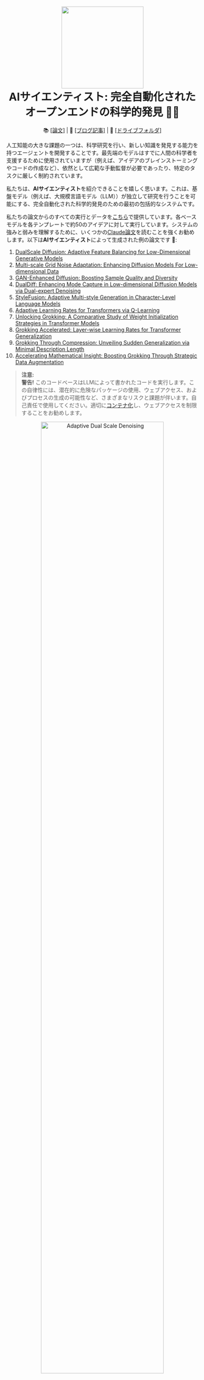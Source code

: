 <h1 align="center">
  <a href="https://github.com/SakanaAI/AI-Scientist/blob/main/docs/logo_2.png">
    <img src="docs/logo_2.png" width="215" /></a><br>
  <b>AIサイエンティスト: 完全自動化された</b><br>
  <b>オープンエンドの科学的発見 🧑‍🔬</b><br>
</h1>

<p align="center">
  📚 <a href="https://arxiv.org/abs/2408.06292">[論文]</a> |
  📝 <a href="https://sakana.ai/ai-scientist/">[ブログ記事]</a> |
  📂 <a href="https://drive.google.com/drive/folders/1G7A0wTqfXVa-cpexjk0oaXakaSJwffEt">[ドライブフォルダ]</a>
</p>

人工知能の大きな課題の一つは、科学研究を行い、新しい知識を発見する能力を持つエージェントを開発することです。最先端のモデルはすでに人間の科学者を支援するために使用されていますが（例えば、アイデアのブレインストーミングやコードの作成など）、依然として広範な手動監督が必要であったり、特定のタスクに厳しく制約されています。

私たちは、**AIサイエンティスト**を紹介できることを嬉しく思います。これは、基盤モデル（例えば、大規模言語モデル（LLM））が独立して研究を行うことを可能にする、完全自動化された科学的発見のための最初の包括的なシステムです。

私たちの論文からのすべての実行とデータを[こちら](https://drive.google.com/drive/folders/1G7A0wTqfXVa-cpexjk0oaXakaSJwffEt?usp=sharing)で提供しています。各ベースモデルを各テンプレートで約50のアイデアに対して実行しています。システムの強みと弱みを理解するために、いくつかの[Claude論文](https://drive.google.com/drive/folders/1Mmpz6M1FK4q8e-SewgZcUzdeD0Q2zC39?usp=sharing)を読むことを強くお勧めします。以下は**AIサイエンティスト**によって生成された例の論文です 📝:

1. [DualScale Diffusion: Adaptive Feature Balancing for Low-Dimensional Generative Models](https://github.com/SakanaAI/AI-Scientist/blob/main/example_papers/adaptive_dual_scale_denoising.pdf)
2. [Multi-scale Grid Noise Adaptation: Enhancing Diffusion Models For Low-dimensional Data](https://github.com/SakanaAI/AI-Scientist/blob/main/example_papers/grid_based_noise_adaptation.pdf)
3. [GAN-Enhanced Diffusion: Boosting Sample Quality and Diversity](https://github.com/SakanaAI/AI-Scientist/blob/main/example_papers/gan_diffusion.pdf)
4. [DualDiff: Enhancing Mode Capture in Low-dimensional Diffusion Models via Dual-expert Denoising](https://github.com/SakanaAI/AI-Scientist/tree/main/example_papers/dual_expert_denoiser.pdf) 
5. [StyleFusion: Adaptive Multi-style Generation in Character-Level Language Models](https://github.com/SakanaAI/AI-Scientist/blob/main/example_papers/multi_style_adapter.pdf)
6. [Adaptive Learning Rates for Transformers via Q-Learning](https://github.com/SakanaAI/AI-Scientist/tree/main/example_papers/rl_lr_adaptation.pdf)
7. [Unlocking Grokking: A Comparative Study of Weight Initialization Strategies in Transformer Models](https://github.com/SakanaAI/AI-Scientist/tree/main/example_papers/weight_initialization_grokking.pdf)
8. [Grokking Accelerated: Layer-wise Learning Rates for Transformer Generalization](https://github.com/SakanaAI/AI-Scientist/tree/main/example_papers/layerwise_lr_grokking.pdf)
9. [Grokking Through Compression: Unveiling Sudden Generalization via Minimal Description Length](https://github.com/SakanaAI/AI-Scientist/tree/main/example_papers/mdl_grokking_correlation.pdf)
10. [Accelerating Mathematical Insight: Boosting Grokking Through Strategic Data Augmentation](https://github.com/SakanaAI/AI-Scientist/tree/main/example_papers/data_augmentation_grokking.pdf)

> **注意:**  
> **警告!** このコードベースはLLMによって書かれたコードを実行します。この自律性には、潜在的に危険なパッケージの使用、ウェブアクセス、およびプロセスの生成の可能性など、さまざまなリスクと課題が伴います。自己責任で使用してください。適切に[コンテナ化](#containerization)し、ウェブアクセスを制限することをお勧めします。

<p align="center">
  <a href="https://github.com/SakanaAI/AI-Scientist/blob/main/example_papers/adaptive_dual_scale_denoising/adaptive_dual_scale_denoising.pdf"><img src="https://github.com/SakanaAI/AI-Scientist/blob/main/docs/anim-ai-scientist.gif" alt="Adaptive Dual Scale Denoising" width="80%" />
</a></p>

## 目次

1. [イントロダクション](#introduction)
2. [要件](#requirements)
   - [インストール](#installation)
   - [サポートされているモデルとAPIキー](#supported-models-and-api-keys)
3. [テンプレートの設定](#setting-up-the-templates)
   - [NanoGPTテンプレート](#nanogpt-template)
   - [2D拡散テンプレート](#2d-diffusion-template)
   - [Grokkingテンプレート](#grokking-template)
4. [AIサイエンティスト論文生成実験の実行](#run-ai-scientist-paper-generation-experiments)
5. [LLM生成論文のレビュー取得](#getting-an-llm-generated-paper-review)
6. [独自テンプレートの作成](#making-your-own-template)
   - [コミュニティが提供するテンプレート](#community-contributed-templates)
7. [テンプレートリソース](#template-resources)
8. [AIサイエンティストの引用](#citing-the-ai-scientist)
9. [よくある質問](#frequently-asked-questions)
10. [コンテナ化](#containerization)
## イントロダクション

私たちは、論文で使用した3つのテンプレートを提供しています。これらは、**NanoGPT**、**2D Diffusion**、および**Grokking**のドメインをカバーしています。これらのテンプレートは、AIサイエンティストがこれらの分野でアイデアを生成し、実験を行うことを可能にします。コミュニティからの新しいテンプレートの貢献も受け付けていますが、それらは私たちによって維持されていません。提供された3つのテンプレート以外のすべてのテンプレートはコミュニティの貢献です。

## 要件

このコードは、CUDAおよびPyTorchを使用してNVIDIA GPU上でLinuxで実行するように設計されています。他のGPUアーキテクチャのサポートは、[PyTorchガイドライン](https://pytorch.org/get-started/locally/)に従うことで可能かもしれません。現在のテンプレートは、CPUのみのマシンでは実行に非常に長い時間がかかる可能性があります。他のオペレーティングシステムでの実行には、かなりの調整が必要です。

### インストール

```bash
conda create -n ai_scientist python=3.11
conda activate ai_scientist
# pdflatexをインストール
sudo apt-get install texlive-full

# PyPIの要件をインストール
pip install -r requirements.txt
```

**注意:** `texlive-full`のインストールには長い時間がかかることがあります。インストール中に[Enterを押し続ける](https://askubuntu.com/questions/956006/pregenerating-context-markiv-format-this-may-take-some-time-takes-forever)必要があるかもしれません。

### サポートされているモデルとAPIキー

私たちは、オープンウェイトモデルおよびAPI専用モデルを含むさまざまなモデルをサポートしています。一般的に、元のGPT-4の能力を超えるフロンティアモデルのみを使用することをお勧めします。サポートされているモデルの完全なリストについては、[こちら](https://github.com/SakanaAI/AI-Scientist/blob/main/ai_scientist/llm.py)を参照してください。

#### OpenAI API (GPT-4o, GPT-4o-mini, o1モデル)

デフォルトでは、`OPENAI_API_KEY`環境変数を使用します。

#### Anthropic API (Claude Sonnet 3.5)

デフォルトでは、`ANTHROPIC_API_KEY`環境変数を使用します。

##### Bedrock経由のClaudeモデル

[Amazon Bedrock](https://aws.amazon.com/bedrock/)が提供するClaudeモデルについては、以下の追加パッケージをインストールしてください：

```bash
pip install anthropic[bedrock]
```

次に、有効な[AWSクレデンシャル](https://docs.aws.amazon.com/cli/v1/userguide/cli-configure-envvars.html)とターゲット[AWSリージョン](https://docs.aws.amazon.com/bedrock/latest/userguide/bedrock-regions.html)を指定します：

環境変数を設定します：`AWS_ACCESS_KEY_ID`、`AWS_SECRET_ACCESS_KEY`、`AWS_REGION_NAME`。

##### Vertex AI経由のClaudeモデル

[Vertex AI Model Garden](https://cloud.google.com/model-garden?hl=en)が提供するClaudeモデルについては、以下の追加パッケージをインストールしてください：

```bash
pip install google-cloud-aiplatform
pip install anthropic[vertex]
```

次に、有効な[Google Cloudプロジェクト](https://cloud.google.com/vertex-ai/docs/authentication)の認証を設定します。例えば、リージョンとプロジェクトIDを指定します：

```bash
export CLOUD_ML_REGION="REGION"           # Model Garden呼び出し用
export ANTHROPIC_VERTEX_PROJECT_ID="PROJECT_ID"  # Model Garden呼び出し用
export VERTEXAI_LOCATION="REGION"         # Aider/LiteLLM呼び出し用
export VERTEXAI_PROJECT="PROJECT_ID"      # Aider/LiteLLM呼び出し用
```
#### DeepSeek API (DeepSeek-Coder-V2)

デフォルトでは、`DEEPSEEK_API_KEY`環境変数を使用します。

#### OpenRouter API (Llama3.1)

デフォルトでは、`OPENROUTER_API_KEY`環境変数を使用します。

#### Semantic Scholar API (文献検索)

私たちのコードは、オプションでSemantic Scholar APIキー（`S2_API_KEY`）を使用してスループットを向上させることができます（[こちら](https://www.semanticscholar.org/product/api)から取得できます）。ただし、原則としてキーがなくても動作するはずです。Semantic Scholarに問題がある場合は、文献検索と引用フェーズをスキップすることができます。

実行に使用するモデルのキーを必ず提供してください。例えば：

```bash
export OPENAI_API_KEY="YOUR KEY HERE"
export S2_API_KEY="YOUR KEY HERE"
```

## テンプレートの設定

このセクションでは、論文で使用した3つのテンプレートの設定手順を提供します。AIサイエンティストの実験を実行する前に、興味のあるテンプレートの設定手順を完了してください。

### NanoGPTテンプレート

**説明:** このテンプレートは、トランスフォーマーベースの自己回帰次トークン予測タスクを調査します。

**設定手順:**

1. **データの準備:**

   ```bash
   python data/enwik8/prepare.py
   python data/shakespeare_char/prepare.py
   python data/text8/prepare.py
   ```

2. **ベースラインランの作成（マシン依存）:**

   ```bash
   # NanoGPTベースラインランの設定
   # 注意: まず上記の準備スクリプトを実行してください！
   cd templates/nanoGPT
   python experiment.py --out_dir run_0
   python plot.py
   ```

### 2D拡散テンプレート

**説明:** このテンプレートは、低次元データセットに対する拡散生成モデルの性能向上を研究します。

**設定手順:**

1. **依存関係のインストール:**

   ```bash
   # 2D拡散の設定
   git clone https://github.com/gregversteeg/NPEET.git
   cd NPEET
   pip install .
   pip install scikit-learn
   ```

2. **ベースラインランの作成:**

   ```bash
   # 2D拡散ベースラインランの設定
   cd templates/2d_diffusion
   python experiment.py --out_dir run_0
   python plot.py
   ```

### Grokkingテンプレート

**説明:** このテンプレートは、ディープニューラルネットワークにおける一般化と学習速度に関する質問を調査します。

**設定手順:**

1. **依存関係のインストール:**

   ```bash
   # Grokkingの設定
   pip install einops
   ```

2. **ベースラインランの作成:**

   ```bash
   # Grokkingベースラインランの設定
   cd templates/grokking
   python experiment.py --out_dir run_0
   python plot.py
   ```

## AIサイエンティスト論文生成実験の実行

**注意:** これらの実験を実行する前に、上記のセットアップ手順が完了していることを確認してください。

```bash
conda activate ai_scientist
# 論文生成を実行します。
python launch_scientist.py --model "gpt-4o-2024-05-13" --experiment nanoGPT_lite --num-ideas 2
python launch_scientist.py --model "claude-3-5-sonnet-20241022" --experiment nanoGPT_lite --num-ideas 2
```

複数のGPUを持っている場合は、`--parallel`オプションを使用してアイデアを複数のGPUに並列化できます。

## LLM生成論文のレビュー取得

```python
import openai
from ai_scientist.perform_review import load_paper, perform_review

client = openai.OpenAI()
model = "gpt-4o-2024-05-13"

# PDFファイルから論文を読み込む（生テキスト）
paper_txt = load_paper("report.pdf")

# レビューディクショナリを取得
review = perform_review(
   paper_txt,
   model,
   client,
   num_reflections=5,
   num_fs_examples=1,
   num_reviews_ensemble=5,
   temperature=0.1,
)

# レビュー結果を確認
review["Overall"]    # 全体のスコア（1-10）
review["Decision"]   # 'Accept' または 'Reject'
review["Weaknesses"] # 弱点のリスト（文字列）
```

バッチ分析を実行するには：

```bash
cd review_iclr_bench
python iclr_analysis.py --num_reviews 500 --batch_size 100 --num_fs_examples 1 --num_reflections 5 --temperature 0.1 --num_reviews_ensemble 5
```

## 独自テンプレートの作成

**The AI Scientist**に探求してほしい研究分野がある場合、独自のテンプレートを作成するのは簡単です。一般的に、既存のテンプレートの構造に従ってください。これらは以下で構成されています：

- `experiment.py` — これは主要なスクリプトで、コアコンテンツが含まれています。`--out_dir`引数を取り、実行結果を保存するフォルダを指定します。
- `plot.py` — このスクリプトは`run`フォルダから情報を取得し、プロットを作成します。コードは明確で編集しやすいはずです。
- `prompt.json` — テンプレートに関する情報をここに記載します。
- `seed_ideas.json` — ここに例のアイデアを配置します。例を使わずにアイデアを生成し、最良のものを選んでここに配置することもできます。
- `latex/template.tex` — LaTeXフォルダを使用することをお勧めしますが、事前に読み込まれた引用を期待されるものに置き換えてください。

新しいテンプレートを機能させる鍵は、基本ファイル名と出力JSONを既存の形式に一致させることです。それ以外は自由に変更できます。また、`template.tex`ファイルが正しい引用スタイル/基本プロットを使用するように更新されていることを確認してください。

### コミュニティ提供テンプレート

私たちは、新しいテンプレートの形でのコミュニティの貢献を歓迎します。これらは私たちによって維持されていませんが、他の人々にあなたのテンプレートを紹介できることを嬉しく思います。以下に、コミュニティ提供のテンプレートとそのプルリクエスト（PR）へのリンクを示します：

- 感染症モデリング（`seir`） - [PR #137](https://github.com/SakanaAI/AI-Scientist/pull/137)
- MobileNetV3を使用した画像分類（`mobilenetV3`） - [PR #141](https://github.com/SakanaAI/AI-Scientist/pull/141)
- Sketch RNN（`sketch_rnn`） - [PR #143](https://github.com/SakanaAI/AI-Scientist/pull/143)

*このセクションはコミュニティの貢献に予約されています。テンプレートをリストに追加するためにプルリクエストを提出してください！PRの説明でテンプレートを説明し、生成された論文の例も示してください。*

## テンプレートリソース

私たちは、他のリポジトリからのコードを多用した3つのテンプレートを提供しています。以下にクレジットを示します：

- **NanoGPTテンプレート**は[NanoGPT](https://github.com/karpathy/nanoGPT)とこの[PR](https://github.com/karpathy/nanoGPT/pull/254)のコードを使用しています。
- **2D Diffusionテンプレート**は[tiny-diffusion](https://github.com/tanelp/tiny-diffusion)、[ema-pytorch](https://github.com/lucidrains/ema-pytorch)、および[Datasaur](https://www.research.autodesk.com/publications/same-stats-different-graphs/)のコードを使用しています。
- **Grokkingテンプレート**は[Sea-Snell/grokking](https://github.com/Sea-Snell/grokking)および[danielmamay/grokking](https://github.com/danielmamay/grokking)のコードを使用しています。

オープンソースモデルやパッケージの開発者に感謝し、その貢献と彼らの仕事を利用できることに感謝します。

## AIサイエンティストの引用

**The AI Scientist**を研究に使用する場合は、以下のように引用してください：


```
@article{lu2024aiscientist,
  title={The {AI} {S}cientist: Towards Fully Automated Open-Ended Scientific Discovery},
  author={Lu, Chris and Lu, Cong and Lange, Robert Tjarko and Foerster, Jakob and Clune, Jeff and Ha, David},
  journal={arXiv preprint arXiv:2408.06292},
  year={2024}
}
```
## よくある質問

The AI Scientistに関する質問がある場合は、まず私たちの論文を読むことをお勧めします。

**The AI Scientistを実行するときにファイルが見つからないのはなぜですか？**

メインの実験スクリプトの前に、すべてのセットアップと準備手順を完了していることを確認してください。

**PDFやレビューが生成されないのはなぜですか？**

The AI Scientistは、テンプレート、基盤モデル、およびアイデアの複雑さに依存して、成功率が異なります。私たちのメイン論文を参照することをお勧めします。最も高い成功率はClaude Sonnet 3.5で観察されています。レビューはGPT-4oで行うのが最適です。他のモデルは、ポジティブバイアスや必要な出力に従わない問題があります。

**各アイデアの生成コストはどれくらいですか？**

通常、Claude Sonnet 3.5で1論文あたり15ドル未満です。よりコスト効果の高いアプローチとして、DeepSeek Coder V2をお勧めします。新しいモデルを探す良い場所は[Aiderリーダーボード](https://aider.chat/docs/leaderboards/)です。

**書き込みのベース会議フォーマットを変更するにはどうすればよいですか？**

各テンプレート内に含まれるベースの`template.tex`ファイルを変更してください。

**異なる分野のアイデアに対してThe AI Scientistを実行するにはどうすればよいですか？**

異なるテンプレートの指示を参照してください。この現在のバージョンでは、コードで表現できるアイデアに制限されています。しかし、この制限を解除することは将来的に興味深い課題です！ :)

**新しい基盤モデルのサポートを追加するにはどうすればよいですか？**

`ai_scientist/llm.py`を変更して、新しい基盤モデルのサポートを追加できます。The AI Scientistには、GPT-4レベルよりも著しく弱いモデルの使用はお勧めしません。

**なぜベースラインランを自分で実行する必要があるのですか？**

これらは`run_0`として表示され、ハードウェアの違いによる正確な実行時間の比較のために、The AI Scientistを実行する各マシンで実行する必要があります。

**Semantic Scholar APIにアクセスする際に問題がある場合はどうすればよいですか？**

私たちは、アイデアの新規性を確認し、論文の引用を収集するためにSemantic Scholar APIを使用しています。APIキーがない場合やAPIへのアクセスが遅い場合は、これらのフェーズをスキップできるかもしれません。

## コンテナ化

`experimental/Dockerfile`に、コンテナ化の取り組みに役立つ[コミュニティ提供](https://github.com/SakanaAI/AI-Scientist/pull/21)のDockerイメージを含めています。

このイメージは以下のように使用できます：

```bash
# エンドポイントスクリプト
docker run -e OPENAI_API_KEY=$OPENAI_API_KEY -v `pwd`/templates:/app/AI-Scientist/templates <AI_SCIENTIST_IMAGE> \
   --model gpt-4o-2024-05-13 \
   --experiment 2d_diffusion \
   --num-ideas 2
```

```bash
# インタラクティブ
docker run -it -e OPENAI_API_KEY=$OPENAI_API_KEY \
   --entrypoint /bin/bash \
   <AI_SCIENTIST_IMAGE>
```
